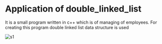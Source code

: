 #  Application of double_linked_list
It is a small program written in c++ which is of managing of employees. For creating this program double linked list data structure is used


![s1](https://user-images.githubusercontent.com/43674549/96928273-f4a55e80-14d5-11eb-9fd9-c87502f935d0.PNG)

